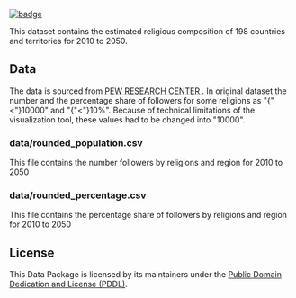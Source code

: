 <a className="gh-badge" href="https://datahub.io/core/world-religion-projections"><img src="https://badgen.net/badge/icon/View%20on%20datahub.io/orange?icon=https://datahub.io/datahub-cube-badge-icon.svg&label&scale=1.25" alt="badge" /></a>

This dataset contains the estimated religious composition of 198 countries and territories for 2010 to 2050.

## Data
The data is sourced from  [PEW RESEARCH CENTER ](https://www.pewforum.org/2015/04/02/religious-projection-table/2010/percent/all/).
In original dataset  the number and the percentage share  of followers for some religions as "{"<"}10000" and "{"<"}10%". Because of technical limitations of the visualization tool, these values had to be changed into "10000".

### data/rounded_population.csv
This file contains the number followers by religions and region for 2010 to 2050

### data/rounded_percentage.csv
This file contains the percentage share of followers by religions and region for 2010 to 2050

## License

This Data Package is licensed by its maintainers under the [Public Domain Dedication and License (PDDL)](http://opendatacommons.org/licenses/pddl/1.0/).
